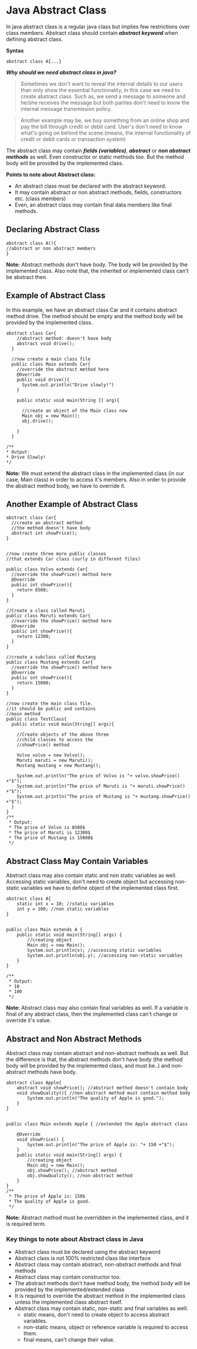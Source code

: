 # Java Abstract Class

In java abstract class is a regular java class but implies few restrictions over class members. Abstract class should contain ***abstract keyword*** when defining abstract class. 

**Syntax** 

```
abstract class A{...}
```

***Why should we need abstract class in java?***

>Sometimes we don't want to reveal the internal details to our users than only show the essential functionality, in this case we need to create abstract class.
Such as, we send a message to someone and he/she receives the message but both parties don't need to know the internal message transmission policy.

>Another example may be, we buy something from an online shop and pay the bill through credit or debit card. User's don't need to know what's going on behind the scene.(means, the internal functionality of credit or debit cards or transaction system)

The abstract class may contain ***fields (variables)***, ***abstract*** or ***non abstract methods*** as well. Even constructor or static methods too. But the method body will be provided by the implemented class.

**Points to note about Abstract class:**
- An abstract class must be declared with the abstract keyword. 
- It may contain abstract or non abstract methods, fields, constructors etc. (class members)
- Even, an abstract class may contain final data members like final methods.

## Declaring Abstract Class

```
abstract class A(){
//abstract or non abstract members
}
```

**Note:** Abstract methods don't have body. The body will be provided by the implemented class. Also note that, the inherited or implemented class can't be abstract then.


## Example of Abstract Class

In this example, we have an abstract class Car and it contains abstract method drive. The method should be empty and the method body will be provided by the implemented class.

```
abstract class Car{
    //abstract method: doesn't have body
    abstract void drive();
  }
  
  //now create a main class file
  public class Main extends Car{
    //override the abstract method here
    @Override 
    public void drive(){
      System.out.println("Drive slowly!")
    }
    
    public static void main(String [] arg){
      
      //create an object of the Main class now
      Main obj = new Main();
      obj.drive();
      
    }
  }

/**
* Output:
* Drive Slowly!
*/
```

**Note:** We must extend the abstract class in the implemented class (in our case, Main class) in order to access it's members. Also in order to provide the abstract method body, we have to override it. 


## Another Example of Abstract Class

```
abstract class Car{
  //create an abstract method
  //the method doesn't have body
  abstract int showPrice();
}


//now create three more public classes
//that extends Car class (surly in different files)

public class Volvo extends Car{
  //override the showPrice() method here
  @Override
  public int showPrice(){
    return 8500;
  }
}

//Create a class called Maruti
public class Maruti extends Car{
  //override the showPrice() method here
  @Override
  public int showPrice(){
    return 12300;
  }
}

//create a subclass called Mustang
public class Mustang extends Car{
  //override the showPrice() method here
  @Override
  public int showPrice(){
    return 15000;
  }
}

//now create the main class file.
//it should be public and contains
//main method
public class TestClass{
  public static void main(String[] args){
    
    //Create objects of the above three 
    //child classes to access the
    //showPrice() method
    
    Volvo volvo = new Volvo();
    Maruti maruti = new Maruti();
    Mustang mustang = new Mustang();
    
    System.out.println("The price of Volvo is "+ volvo.showPrice() +"$");
    System.out.println("The price of Maruti is "+ maruti.showPrice() +"$");
    System.out.println("The price of Mustang is "+ mustang.showPrice() +"$");
  }
}
/**
 * Output:
 * The price of Volvo is 8500$
 * The price of Maruti is 12300$
 * The price of Mustang is 15000$
 */
```

## Abstract Class May Contain Variables

Abstract class may also contain static and non static variables as well. Accessing static variables, don't need to create object but accessing non-static variables we have to define object of the implemented class first.

```
abstract class A{
    static int x = 10; //static variables
    int y = 100; //non static variables
}


public class Main extends A {
    public static void main(String[] args) {
        //creating object 
        Main obj = new Main();
        System.out.println(x); //accessing static variables
        System.out.println(obj.y); //accessing non-static variables
    }
}

/**
 * Output:
 * 10
 * 100
 */
```

**Note:** Abstract class may also contain final variables as well. If a variable is final of any abstract class, then the implemented class can't change or override it's value.


## Abstract and Non Abstract Methods

Abstract class may contain abstract and non-abstract methods as well. But the difference is that, the abstract methods don't have body (the method body will be provided by the implemented class, and must be..) and non-abstract methods have body.

```
abstract class Apple{
    abstract void showPrice(); //abstract method doesn't contain body
    void showQuality(){ //non-abstract method must contain method body
        System.out.println("The quality of Apple is good.");
    }
}


public class Main extends Apple { //extended the Apple abstract class

    @Override
    void showPrice() {
        System.out.println("The price of Apple is: "+ 150 +"$");
    }
    public static void main(String[] args) {
        //creating object
        Main obj = new Main();
        obj.showPrice(); //abstract method
        obj.showQuality(); //non-abstract method
    }
}
/**
 * The price of Apple is: 150$
 * The quality of Apple is good.
 */
```

**Note:** Abstract method must be overridden in the implemented class, and it is required term.



### Key things to note about Abstract class in Java
- Abstract class must be declared using the abstract keyword
- Abstract class is not 100% restricted class like interface
- Abstract class may contain abstract, non-abstract methods and final methods
- Abstract class may contain constructor too.
- The abstract methods don't have method body, the method body will be provided by the implemented/extended class
- It is required to override the abstract method in the implemented class unless the implemented class abstract itself.
- Abstract class may contain static, non-static and final variables as well.
  - static means, don't need to create object to access abstract variables.
  - non-static means, object or reference variable is required to access them.
  - final means, can't change their value.



